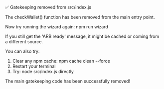 ✅ Gatekeeping removed from src/index.js

The checkWallet() function has been removed from the main entry point.

Now try running the wizard again:
npm run wizard

If you still get the 'ARB ready' message, it might be cached or coming from a different source.

You can also try:
1. Clear any npm cache: npm cache clean --force
2. Restart your terminal
3. Try: node src/index.js directly

The main gatekeeping code has been successfully removed!
